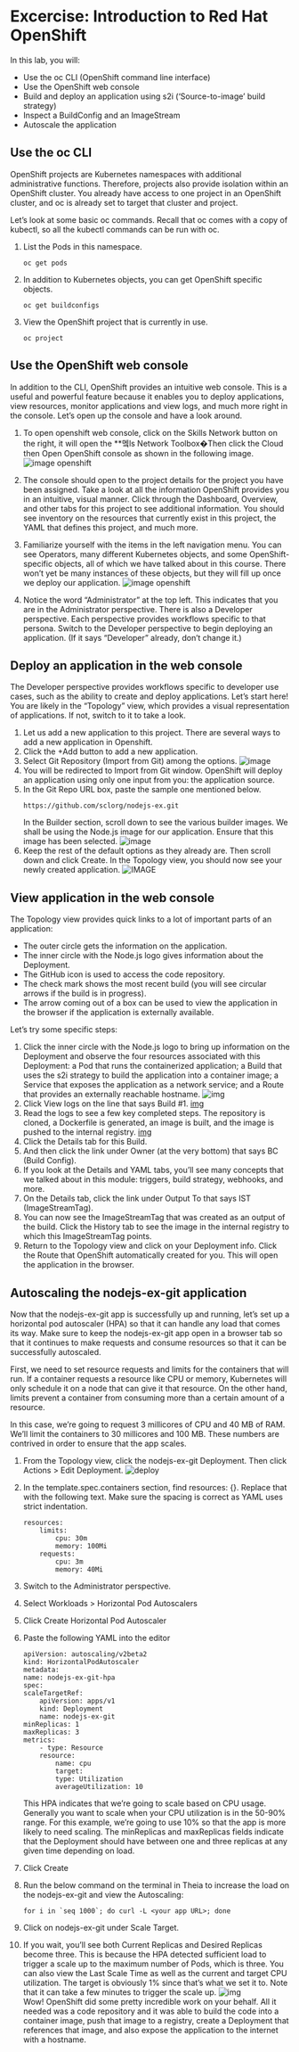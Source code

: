 # Excercise: Introduction to Red Hat OpenShift
In this lab, you will:
- Use the oc CLI (OpenShift command line interface)
- Use the OpenShift web console
- Build and deploy an application using s2i (‘Source-to-image’ build strategy)
- Inspect a BuildConfig and an ImageStream
- Autoscale the application

## Use the oc CLI
OpenShift projects are Kubernetes namespaces with additional administrative functions. Therefore, projects also provide isolation within an OpenShift cluster. You already have access to one project in an OpenShift cluster, and oc is already set to target that cluster and project.

Let’s look at some basic oc commands. Recall that oc comes with a copy of kubectl, so all the kubectl commands can be run with oc.
1. List the Pods in this namespace.
    ```
    oc get pods
    ```
2. In addition to Kubernetes objects, you can get OpenShift specific objects.
    ```
    oc get buildconfigs
    ```
3. View the OpenShift project that is currently in use.
    ```
    oc project
    ```

## Use the OpenShift web console
In addition to the CLI, OpenShift provides an intuitive web console. This is a useful and powerful feature because it enables you to deploy applications, view resources, monitor applications and view logs, and much more right in the console.
Let’s open up the console and have a look around.
1. To open openshift web console, click on the Skills Network button on the right, it will open the **멬ls Network Toolbox�Then click the Cloud then Open OpenShift console as shown in the following image.
    ![image openshift](/images/openshift.png)<br>
2. The console should open to the project details for the project you have been assigned. Take a look at all the information OpenShift provides you in an intuitive, visual manner. Click through the Dashboard, Overview, and other tabs for this project to see additional information. You should see inventory on the resources that currently exist in this project, the YAML that defines this project, and much more.

3. Familiarize yourself with the items in the left navigation menu. You can see Operators, many different Kubernetes objects, and some OpenShift-specific objects, all of which we have talked about in this course. There won’t yet be many instances of these objects, but they will fill up once we deploy our application.
    ![image openshift](/images/openshift-2.png)<br>

4. Notice the word “Administrator” at the top left. This indicates that you are in the Administrator perspective. There is also a Developer perspective. Each perspective provides workflows specific to that persona. Switch to the Developer perspective to begin deploying an application. (If it says “Developer” already, don’t change it.)

## Deploy an application in the web console
The Developer perspective provides workflows specific to developer use cases, such as the ability to create and deploy applications. Let’s start here! You are likely in the “Topology” view, which provides a visual representation of applications. If not, switch to it to take a look.
1. Let us add a new application to this project. There are several ways to add a new application in Openshift.
2. Click the +Add button to add a new application.
3. Select Git Repository (Import from Git) among the options.
    ![image](/images//week4_Step4.3.png)<br>
4. You will be redirected to Import from Git window. OpenShift will deploy an application using only one input from you: the application source.
5. In the Git Repo URL box, paste the sample one mentioned below.
    ```
    https://github.com/sclorg/nodejs-ex.git
    ```
    In the Builder section, scroll down to see the various builder images. We shall be using the Node.js image for our application. Ensure that this image has been selected.
    ![image](/images/week4_Step4.5.png)<br>
6. Keep the rest of the default options as they already are. Then scroll down and click Create.
    In the Topology view, you should now see your newly created application.
    ![IMAGE](/images/week4_Step4.6.png)<br>

## View application in the web console
The Topology view provides quick links to a lot of important parts of an application:
- The outer circle gets the information on the application.
- The inner circle with the Node.js logo gives information about the Deployment.
- The GitHub icon is used to access the code repository.
- The check mark shows the most recent build (you will see circular arrows if the build is in progress).
- The arrow coming out of a box can be used to view the application in the browser if the application is externally available.

Let’s try some specific steps:
1. Click the inner circle with the Node.js logo to bring up information on the Deployment and observe the four resources associated with this Deployment: a Pod that runs the containerized application; a Build that uses the s2i strategy to build the application into a container image; a Service that exposes the application as a network service; and a Route that provides an externally reachable hostname.
    ![img](/images/week4_Step5.2.png)<br>
2. Click View logs on the line that says Build #1.
    [img](/images/viewapp_3.png)<br>
3. Read the logs to see a few key completed steps. The repository is cloned, a Dockerfile is generated, an image is built, and the image is pushed to the internal registry.
     [img](/images/week4_Step5.4.png)<br>
4. Click the Details tab for this Build.
5. And then click the link under Owner (at the very bottom) that says BC (Build Config).
6. If you look at the Details and YAML tabs, you’ll see many concepts that we talked about in this module: triggers, build strategy, webhooks, and more.
7. On the Details tab, click the link under Output To that says IST (ImageStreamTag).
8. You can now see the ImageStreamTag that was created as an output of the build. Click the History tab to see the image in the internal registry to which this ImageStreamTag points.
9. Return to the Topology view and click on your Deployment info. Click the Route that OpenShift automatically created for you. This will open the application in the browser.

## Autoscaling the nodejs-ex-git application
Now that the nodejs-ex-git app is successfully up and running, let’s set up a horizontal pod autoscaler (HPA) so that it can handle any load that comes its way. Make sure to keep the nodejs-ex-git app open in a browser tab so that it continues to make requests and consume resources so that it can be successfully autoscaled.

First, we need to set resource requests and limits for the containers that will run. If a container requests a resource like CPU or memory, Kubernetes will only schedule it on a node that can give it that resource. On the other hand, limits prevent a container from consuming more than a certain amount of a resource.

In this case, we’re going to request 3 millicores of CPU and 40 MB of RAM. We’ll limit the containers to 30 millicores and 100 MB. These numbers are contrived in order to ensure that the app scales.

1. From the Topology view, click the nodejs-ex-git Deployment. Then click Actions > Edit Deployment.
    ![deploy](/images/deployment-on_oc_console.png)<br>
2. In the template.spec.containers section, find resources: {}. Replace that with the following text. Make sure the spacing is correct as YAML uses strict indentation.
    ```
    resources:
        limits:
            cpu: 30m
            memory: 100Mi
        requests:
            cpu: 3m
            memory: 40Mi
    ```
4. Switch to the Administrator perspective.
5. Select Workloads > Horizontal Pod Autoscalers
6. Click Create Horizontal Pod Autoscaler
7. Paste the following YAML into the editor
    ```
    apiVersion: autoscaling/v2beta2
    kind: HorizontalPodAutoscaler
    metadata:
    name: nodejs-ex-git-hpa
    spec:
    scaleTargetRef:
        apiVersion: apps/v1
        kind: Deployment
        name: nodejs-ex-git
    minReplicas: 1
    maxReplicas: 3
    metrics:
        - type: Resource
        resource:
            name: cpu
            target:
            type: Utilization
            averageUtilization: 10
    ```
    This HPA indicates that we’re going to scale based on CPU usage. Generally you want to scale when your CPU utilization is in the 50-90% range. For this example, we’re going to use 10% so that the app is more likely to need scaling. The minReplicas and maxReplicas fields indicate that the Deployment should have between one and three replicas at any given time depending on load.
8. Click Create
9. Run the below command on the terminal in Theia to increase the load on the nodejs-ex-git and view the Autoscaling:
    ```
    for i in `seq 1000`; do curl -L <your app URL>; done
    ```

10. Click on nodejs-ex-git under Scale Target.
11. If you wait, you’ll see both Current Replicas and Desired Replicas become three. This is because the HPA detected sufficient load to trigger a scale up to the maximum number of Pods, which is three. You can also view the Last Scale Time as well as the current and target CPU utilization. The target is obviously 1% since that’s what we set it to. Note that it can take a few minutes to trigger the scale up.
    ![img](/images/autoscaling-completed.png)<br>
    Wow! OpenShift did some pretty incredible work on your behalf. All it needed was a code repository and it was able to build the code into a container image, push that image to a registry, create a Deployment that references that image, and also expose the application to the internet with a hostname.